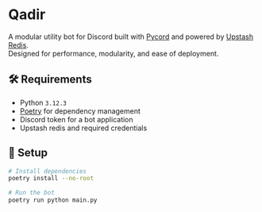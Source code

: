 # Qadir

A modular utility bot for Discord built with [Pycord](https://docs.pycord.dev/) and powered by [Upstash Redis](https://upstash.com/).  
Designed for performance, modularity, and ease of deployment.

## 🛠 Requirements

-   Python `3.12.3`
-   [Poetry](https://python-poetry.org/) for dependency management
-   Discord token for a bot application
-   Upstash redis and required credentials

## 🚀 Setup

```bash
# Install dependencies
poetry install --no-root

# Run the bot
poetry run python main.py
```
